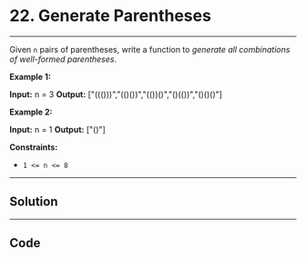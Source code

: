 # 22. Generate Parentheses

---

Given `n` pairs of parentheses, write a function to _generate all combinations of well-formed parentheses_.

 

**Example 1:**


**Input:** n = 3
**Output:** ["((()))","(()())","(())()","()(())","()()()"]


**Example 2:**


**Input:** n = 1
**Output:** ["()"]


 

**Constraints:**

  * `1 <= n <= 8`

---

## Solution



---

## Code
```python


```